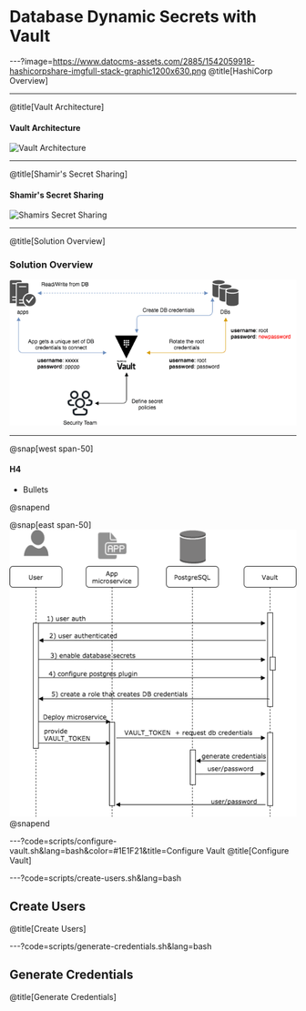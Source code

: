 # Database Dynamic Secrets with Vault

---?image=https://www.datocms-assets.com/2885/1542059918-hashicorpshare-imgfull-stack-graphic1200x630.png
@title[HashiCorp Overview]


---
@title[Vault Architecture]

#### Vault Architecture

![Vault Architecture](https://www.vaultproject.io/img/layers.png)

---
@title[Shamir's Secret Sharing]
#### Shamir's Secret Sharing
![Shamirs Secret Sharing](https://www.vaultproject.io/img/vault-shamir-secret-sharing.svg)


---
@title[Solution Overview]
### Solution Overview
![Solution Overview](assets/img/solution-overview.png)


---

@snap[west span-50]
#### H4
* Bullets

@snapend

@snap[east span-50]
![](assets/img/vault-configuration.png)
@snapend

---?code=scripts/configure-vault.sh&lang=bash&color=#1E1F21&title=Configure Vault
@title[Configure Vault]

---?code=scripts/create-users.sh&lang=bash
## Create Users
@title[Create Users]

---?code=scripts/generate-credentials.sh&lang=bash
## Generate Credentials
@title[Generate Credentials]
